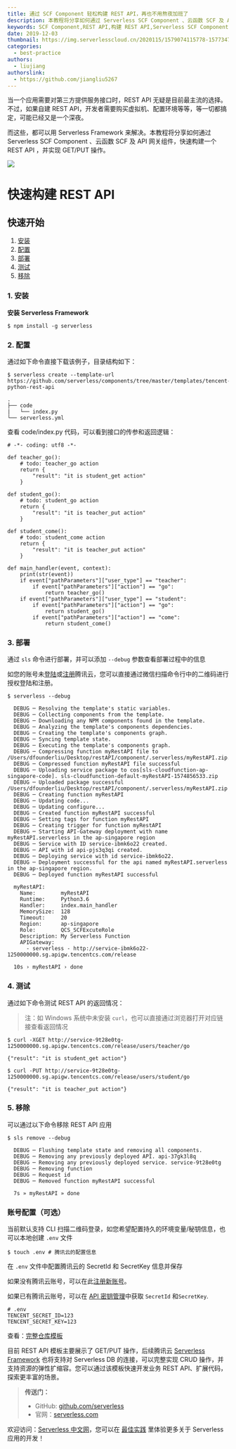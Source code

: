 ```yaml
---
title: 通过 SCF Component 轻松构建 REST API，再也不用熬夜加班了
description: 本教程将分享如何通过 Serverless SCF Component 、云函数 SCF 及 API 网关组件，快速构建一个 REST API 并实现 GET/PUT 操作。
keywords: SCF Component,REST API,构建 REST API,Serverless SCF Component
date: 2019-12-03
thumbnail: https://img.serverlesscloud.cn/2020115/1579074115778-1577347088399-website_fang.png
categories:
  - best-practice
authors:
  - liujiang
authorslink:
  - https://github.com/jiangliu5267
---
```


当一个应用需要对第三方提供服务接口时，REST API 无疑是目前最主流的选择。不过，如果自建 REST API，开发者需要购买虚拟机、配置环境等等，等一切都搞定，可能已经又是一个深夜。

而这些，都可以用 Serverless Framework 来解决。本教程将分享如何通过 Serverless SCF Component 、云函数 SCF 及 API 网关组件，快速构建一个 REST API ，并实现 GET/PUT 操作。

![](https://main.qcloudimg.com/raw/918551c66d6fa9c01f3667706d44f1b7.png)

# 快速构建 REST API

## 快速开始

1. [安装](#1-安装)
2. [配置](#2-配置)
3. [部署](#3-部署)
4. [测试](#4-测试)
5. [移除](#5-移除)

### 1. 安装

**安装 Serverless Framework**

```
$ npm install -g serverless
```

### 2. 配置

通过如下命令直接下载该例子，目录结构如下：

```
$ serverless create --template-url https://github.com/serverless/components/tree/master/templates/tencent-python-rest-api
```

```
.
├── code
|   └── index.py
└── serverless.yml
```

查看 code/index.py 代码，可以看到接口的传参和返回逻辑：

```
# -*- coding: utf8 -*-

def teacher_go():
    # todo: teacher_go action
    return {
        "result": "it is student_get action"
    }

def student_go():
    # todo: student_go action
    return {
        "result": "it is teacher_put action"
    }

def student_come():
    # todo: student_come action
    return {
        "result": "it is teacher_put action"
    }

def main_handler(event, context):
    print(str(event))
    if event["pathParameters"]["user_type"] == "teacher":
        if event["pathParameters"]["action"] == "go":
            return teacher_go()
    if event["pathParameters"]["user_type"] == "student":
        if event["pathParameters"]["action"] == "go":
            return student_go()
        if event["pathParameters"]["action"] == "come":
            return student_come()
```

### 3. 部署

通过 `sls` 命令进行部署，并可以添加 `--debug` 参数查看部署过程中的信息

如您的账号未[登陆](https://cloud.tencent.com/login)或[注册](https://cloud.tencent.com/register)腾讯云，您可以直接通过微信扫描命令行中的二维码进行授权登陆和注册。

```
$ serverless --debug

  DEBUG ─ Resolving the template's static variables.
  DEBUG ─ Collecting components from the template.
  DEBUG ─ Downloading any NPM components found in the template.
  DEBUG ─ Analyzing the template's components dependencies.
  DEBUG ─ Creating the template's components graph.
  DEBUG ─ Syncing template state.
  DEBUG ─ Executing the template's components graph.
  DEBUG ─ Compressing function myRestAPI file to /Users/dfounderliu/Desktop/restAPI/component/.serverless/myRestAPI.zip.
  DEBUG ─ Compressed function myRestAPI file successful
  DEBUG ─ Uploading service package to cos[sls-cloudfunction-ap-singapore-code]. sls-cloudfunction-default-myRestAPI-1574856533.zip
  DEBUG ─ Uploaded package successful /Users/dfounderliu/Desktop/restAPI/component/.serverless/myRestAPI.zip
  DEBUG ─ Creating function myRestAPI
  DEBUG ─ Updating code... 
  DEBUG ─ Updating configure... 
  DEBUG ─ Created function myRestAPI successful
  DEBUG ─ Setting tags for function myRestAPI
  DEBUG ─ Creating trigger for function myRestAPI
  DEBUG ─ Starting API-Gateway deployment with name myRestAPI.serverless in the ap-singapore region
  DEBUG ─ Service with ID service-ibmk6o22 created.
  DEBUG ─ API with id api-pjs3q3qi created.
  DEBUG ─ Deploying service with id service-ibmk6o22.
  DEBUG ─ Deployment successful for the api named myRestAPI.serverless in the ap-singapore region.
  DEBUG ─ Deployed function myRestAPI successful

  myRestAPI: 
    Name:        myRestAPI
    Runtime:     Python3.6
    Handler:     index.main_handler
    MemorySize:  128
    Timeout:     20
    Region:      ap-singapore
    Role:        QCS_SCFExcuteRole
    Description: My Serverless Function
    APIGateway: 
      - serverless - http://service-ibmk6o22-1250000000.sg.apigw.tencentcs.com/release

  10s › myRestAPI › done

```

### 4. 测试

通过如下命令测试 REST API 的返回情况：
> 注：如 Windows 系统中未安装 `curl`，也可以直接通过浏览器打开对应链接查看返回情况

```
$ curl -XGET http://service-9t28e0tg-1250000000.sg.apigw.tencentcs.com/release/users/teacher/go

{"result": "it is student_get action"}
```

```
$ curl -PUT http://service-9t28e0tg-1250000000.sg.apigw.tencentcs.com/release/users/student/go

{"result": "it is teacher_put action"}
```

### 5. 移除

可以通过以下命令移除 REST API 应用
```
$ sls remove --debug

  DEBUG ─ Flushing template state and removing all components.
  DEBUG ─ Removing any previously deployed API. api-37gk3l8q
  DEBUG ─ Removing any previously deployed service. service-9t28e0tg
  DEBUG ─ Removing function
  DEBUG ─ Request id
  DEBUG ─ Removed function myRestAPI successful

  7s » myRestAPI » done
```

### 账号配置（可选）

当前默认支持 CLI 扫描二维码登录，如您希望配置持久的环境变量/秘钥信息，也可以本地创建 `.env` 文件

```
$ touch .env # 腾讯云的配置信息
```

在 `.env` 文件中配置腾讯云的 SecretId 和 SecretKey 信息并保存

如果没有腾讯云账号，可以在此[注册新账号](https://cloud.tencent.com/register)。

如果已有腾讯云账号，可以在 [API 密钥管理](https://console.cloud.tencent.com/cam/capi)中获取 `SecretId` 和`SecretKey`.

```
# .env
TENCENT_SECRET_ID=123
TENCENT_SECRET_KEY=123
```

查看：[完整仓库模板](https://github.com/serverless/components/blob/master/templates/tencent-python-rest-api/README_CN.md)

目前 REST API 模板主要展示了 GET/PUT 操作，后续腾讯云 [Serverless Framework](https://cloud.tencent.com/product/sf) 也将支持对 Serverless DB 的连接，可以完整实现 CRUD 操作，并支持资源的弹性扩缩容。您可以通过该模板快速开发业务 REST API、扩展代码，探索更丰富的场景。

> **传送门：**
> - GitHub: [github.com/serverless](https://github.com/serverless/serverless/blob/master/README_CN.md) 
> - 官网：[serverless.com](https://serverless.com/)

欢迎访问：[Serverless 中文网](https://serverlesscloud.cn/)，您可以在 [最佳实践](https://serverlesscloud.cn/best-practice) 里体验更多关于 Serverless 应用的开发！


